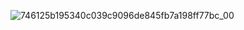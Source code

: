 ![746125b195340c039c9096de845fb7a198ff77bc_00](https://user-images.githubusercontent.com/102988133/218274287-fd4390f7-dd2b-49f3-80f5-027411bf9efd.gif)
